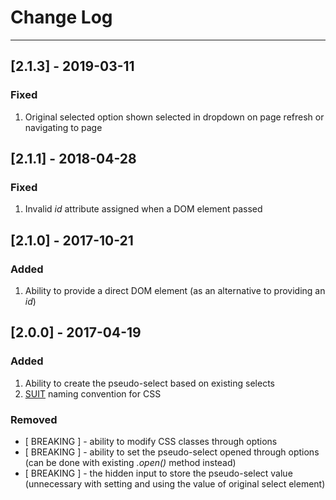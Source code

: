 # Change Log
---

## [2.1.3] - 2019-03-11

### Fixed
1. Original selected option shown selected in dropdown on page refresh or navigating to page


## [2.1.1] - 2018-04-28

### Fixed
1. Invalid _id_ attribute assigned when a DOM element passed


## [2.1.0] - 2017-10-21

### Added
1. Ability to provide a direct DOM element (as an alternative to providing an _id_)


## [2.0.0] - 2017-04-19

### Added
1. Ability to create the pseudo-select based on existing selects
2. [SUIT](https://suitcss.github.io/) naming convention for CSS

### Removed
- [ BREAKING ] - ability to modify CSS classes through options
- [ BREAKING ] - ability to set the pseudo-select opened through options (can be done with existing *.open()* method instead)
- [ BREAKING ] - the hidden input to store the pseudo-select value (unnecessary with setting and using the value of original select element)